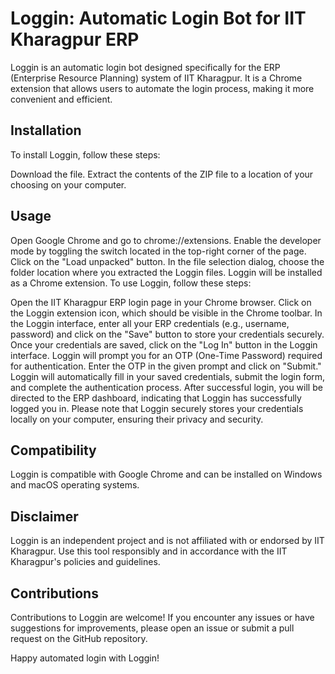 # Loggin: Automatic Login Bot for IIT Kharagpur ERP
Loggin is an automatic login bot designed specifically for the ERP (Enterprise Resource Planning) system of IIT Kharagpur. It is a Chrome extension that allows users to automate the login process, making it more convenient and efficient.

## Installation
To install Loggin, follow these steps:

Download the [](loggin.zip) file.
Extract the contents of the ZIP file to a location of your choosing on your computer.
## Usage
Open Google Chrome and go to chrome://extensions.
Enable the developer mode by toggling the switch located in the top-right corner of the page.
Click on the "Load unpacked" button.
In the file selection dialog, choose the folder location where you extracted the Loggin files.
Loggin will be installed as a Chrome extension.
To use Loggin, follow these steps:

Open the IIT Kharagpur ERP login page in your Chrome browser.
Click on the Loggin extension icon, which should be visible in the Chrome toolbar.
In the Loggin interface, enter all your ERP credentials (e.g., username, password) and click on the "Save" button to store your credentials securely.
Once your credentials are saved, click on the "Log In" button in the Loggin interface.
Loggin will prompt you for an OTP (One-Time Password) required for authentication. Enter the OTP in the given prompt and click on "Submit."
Loggin will automatically fill in your saved credentials, submit the login form, and complete the authentication process.
After successful login, you will be directed to the ERP dashboard, indicating that Loggin has successfully logged you in.
Please note that Loggin securely stores your credentials locally on your computer, ensuring their privacy and security.

## Compatibility
Loggin is compatible with Google Chrome and can be installed on Windows and macOS operating systems.

## Disclaimer
Loggin is an independent project and is not affiliated with or endorsed by IIT Kharagpur. Use this tool responsibly and in accordance with the IIT Kharagpur's policies and guidelines.

## Contributions
Contributions to Loggin are welcome! If you encounter any issues or have suggestions for improvements, please open an issue or submit a pull request on the GitHub repository.

Happy automated login with Loggin!

